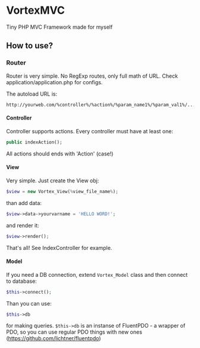 # VortexMVC

Tiny PHP MVC Framework made for myself

## How to use?

### Router

Router is very simple. No RegExp routes, only full math of URL.
Check application/application.php for configs.

The autoload URL is:
```
http://yourweb.com/%controller%/%action%/%param_name1%/%param_val1%/...
```

#### Controller

Controller supports actions. Every controller must have at least one:
```php
public indexAction();
```
All actions should ends with 'Action' (case!)

#### View

Very simple. Just create the View obj:
```php
$view = new Vortex_View(%view_file_name%);
```
than add data:
```php
$view->data->yourvarname = 'HELLO WORD!';
```
and render it:
```php
$view->render();
```
That's all! See IndexController for example.

#### Model

If you need a DB connection, extend `Vortex_Model` class and then connect to database:
```php
$this->connect();
```
Than you can use:
```php
$this->db
```
for making queries. `$this->db` is an instanse of FluentPDO - a wrapper of PDO, so you can use regular PDO things with new ones (https://github.com/lichtner/fluentpdo)



